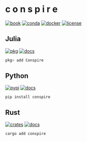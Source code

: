 # c o n s p i r e

[![book](https://img.shields.io/github/v/release/mrbuche/conspire?color=blue&label=Book&logo=mdbook)](https://mrbuche.github.io/conspire)
[![conda](https://img.shields.io/conda/v/conda-forge/conspire?logo=Anaconda&label=Conda&color=%2344A833)](https://anaconda.org/conda-forge/conspire)
[![docker](https://img.shields.io/docker/v/mrbuche/conspire?logo=docker&label=Docker&color=%232496ED)](https://hub.docker.com/r/mrbuche/conspire)
[![license](https://img.shields.io/github/license/mrbuche/conspire?logo=gnu&label=License&color=%23A42E2B)](https://github.com/mrbuche/conspire?tab=GPL-3.0-1-ov-file#GPL-3.0-1-ov-file)

## Julia

[![pkg](https://img.shields.io/github/v/release/mrbuche/Conspire.jl?logo=julia&label=Pkg&color=%239558B2)](https://juliahub.com/ui/Packages/General/Conspire)
[![docs](https://img.shields.io/badge/Docs-API-blue?logo=github)](https://mrbuche.github.io/Conspire.jl)

```julia
pkg> add Conspire
```

## Python

[![pypi](https://img.shields.io/pypi/v/conspire?logo=pypi&logoColor=FBE072&label=PyPI&color=4B8BBE)](https://pypi.org/project/conspire)
[![docs](https://img.shields.io/badge/Docs-API-8CA1AF?logo=readthedocs)](https://conspire.readthedocs.io)

```shell
pip install conspire
```

## Rust

[![crates](https://img.shields.io/crates/v/conspire?logo=rust&logoColor=000000&label=Crates&color=32592f)](https://crates.io/crates/conspire)
[![docs](https://img.shields.io/badge/Docs-API-e57300?logo=docsdotrs&logoColor=000000)](https://docs.rs/conspire)

```shell
cargo add conspire
```
